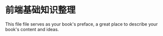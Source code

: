# 前端基础知识整理

This file file serves as your book's preface, a great place to describe your book's content and ideas.

